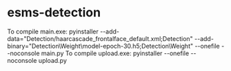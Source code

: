 # esms-detection
To compile main.exe:
pyinstaller --add-data="Detection/haarcascade_frontalface_default.xml;Detection" --add-binary="Detection\Weight\model-epoch-30.h5;Detection\Weight" --onefile --noconsole main.py
To compile upload.exe:
pyinstaller --onefile --noconsole upload.py
